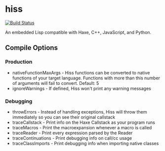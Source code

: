 # hiss

[![Build Status](https://travis-ci.org/hissvn/hiss.svg?branch=master)](https://travis-ci.org/hissvn/hiss)

An embedded Lisp compatible with Haxe, C++, JavaScript, and Python.

## Compile Options

### Production

* nativeFunctionMaxArgs - Hiss functions can be converted to native functions of your target language. Functions with more than this number of arguments will fail to convert. Default: 5
* ignoreWarnings - If defined, Hiss won't print any warning messages

### Debugging

* throwErrors - Instead of handling exceptions, Hiss will throw them immediately so you can see their original callstack
* traceCallstack - Print info on the Haxe Callstack as your program runs
* traceMacros - Print the macroexpansion whenever a macro is called
* traceReader - Print every expression parsed by the Reader
* traceContinuations - Print debugging info on call/cc usage
* traceClassImports - Print debugging info when importing native classes